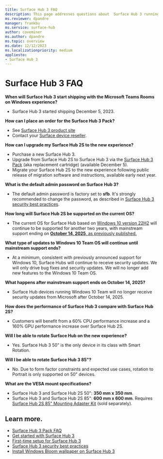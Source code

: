 ```yaml
---
title: Surface Hub 3 FAQ 
description: This page addresses questions about  Surface Hub 3 running the Microsoft Teams Rooms on Windows experience.
ms.reviewer: dpandre
manager: frankbu
ms.service: surface-hub
author: coveminer
ms.author: dpandre
ms.topic: overview
ms.date: 12/12/2023
ms.localizationpriority: medium
appliesto:
- Surface Hub 3
---
```


# Surface Hub 3 FAQ

**When will Surface Hub 3 start shipping with the Microsoft Teams Rooms on Windows experience?**

- Surface Hub 3 started shipping December 5, 2023.

**How can I place an order for the Surface Hub 3 Pack?**

- See [Surface Hub 3 product site](https://www.microsoft.com/surface/business/surface-hub-3)
- Contact your [Surface device reseller](https://www.microsoft.com/surface/business/where-to-buy-microsoft-surface#DEVICESRESELLERS).

**How can I upgrade my Surface Hub 2S to the new experience?**

- Purchase a new Surface Hub 3.
- Upgrade from Surface Hub 2S to Surface Hub 3 via the [Surface Hub 3 Pack](install-manage-surface-hub-3-pack.md) (aka replacement cartridge) (available December 5).
- Migrate your Surface Hub 2S to the new experience following public release of migration software and instructions, available early next year.

**What is the default admin password on Surface Hub 3?**

- The default admin password is factory set to **sfb**. It's strongly recommended to change the password, as described in [Surface Hub 3 security best practices](surface-hub-3-security.md).

**How long will Surface Hub 2S be supported on the current OS?**

- The current OS for Surface Hub based on [Windows 10 version 22H2](/windows/release-health/release-information) will continue to be supported for another two years, with mainstream support ending on [**October 14, 2025**, as previously published.](/lifecycle/products/windows-10-team-surface-hub)

**What type of updates to Windows 10 Team OS will continue until mainstream support ends?**

- At a minimum, consistent with previously announced support for Windows 10, Surface Hubs will continue to receive security updates. We will only drive bug fixes and security updates. We will no longer add new features to the Windows 10 Team OS.

**What happens after mainstream support ends on October 14, 2025?**

- Surface Hub devices running Windows 10 Team will no longer receive security updates from Microsoft after October 14, 2025.

**How does the performance of Surface Hub 3 compare with Surface Hub 2S?**

- Customers will benefit from a 60% CPU performance increase and a 160% GPU performance increase over Surface Hub 2S.

**Will I be able to rotate Surface Hub on the new experience?**

- Yes. Surface Hub 3 50" is the only device in its class with Smart Rotation.

**Will I be able to rotate Surface Hub 3 85"?**

- No. Due to form factor constraints and expected use cases, rotation to Portrait is only supported on 50" devices.

**What are the VESA mount specifications?**

- Surface Hub 3 and Surface Hub 2S 50": **350 mm x 350 mm**.
- Surface Hub 3 and Surface Hub 2S 85": **600 mm x 600 mm**. Requires [Surface Hub 2S 85" Mounting Adapter Kit](https://www.salamandercommercial.com/product/surface-hub-2s-85-mounting-adapter-kit/) (sold separately). 

## Learn more.

- [Surface Hub 3 Pack FAQ](surface-hub-3-pack-faq.md)
- [Get started with Surface Hub 3](surface-hub-3-get-started.md)
- [First-time setup for Surface Hub 3](first-run-program-surface-hub-3.md)
- [Surface Hub 3 security best practices](surface-hub-3-security.md)
- [Install Windows Bloom wallpaper on Surface Hub 3](install-wallpaper-surface-hub.md)
